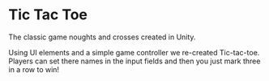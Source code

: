 # Tic Tac Toe
The classic game noughts and crosses created in Unity.  

Using UI elements and a simple game controller we re-created Tic-tac-toe. Players can set there names in the input fields and then you just mark three in a row to win!


